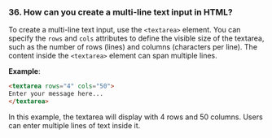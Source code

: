 ### **36. How can you create a multi-line text input in HTML?**

To create a multi-line text input, use the `<textarea>` element. You can specify the `rows` and `cols` attributes to define the visible size of the textarea, such as the number of rows (lines) and columns (characters per line). The content inside the `<textarea>` element can span multiple lines.

**Example**:
```html
<textarea rows="4" cols="50">
Enter your message here...
</textarea>
```

In this example, the textarea will display with 4 rows and 50 columns. Users can enter multiple lines of text inside it.
